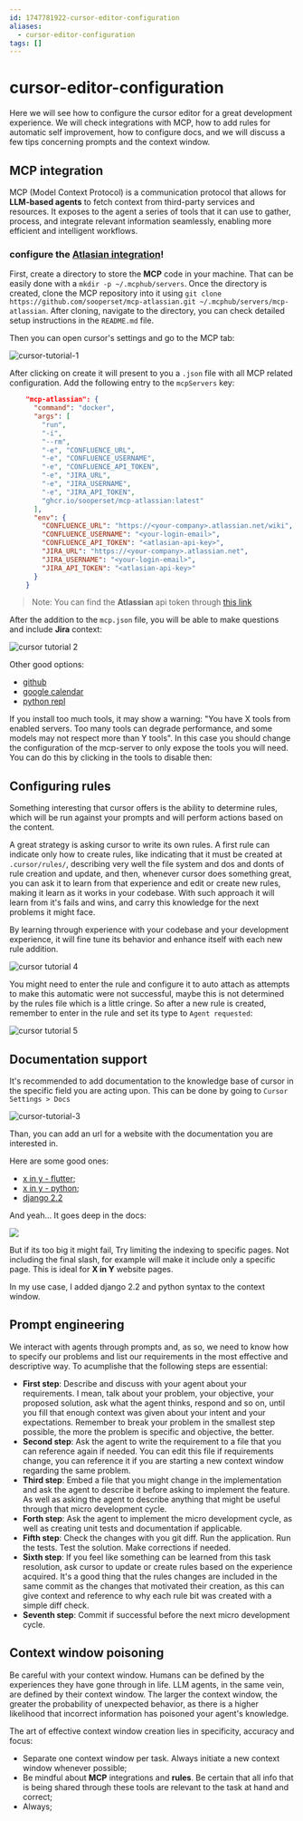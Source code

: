 ```yaml
---
id: 1747781922-cursor-editor-configuration
aliases:
  - cursor-editor-configuration
tags: []
---
```


# cursor-editor-configuration

Here we will see how to configure the cursor editor for a great development experience. We will check integrations with MCP, how to add rules for automatic self improvement, how to configure docs, and we will discuss a few tips concerning prompts and the context window.

## MCP integration

MCP (Model Context Protocol) is a communication protocol that allows for **LLM-based agents** to fetch context from third-party services and resources. It exposes to the agent a series of tools that it can use to gather, process, and integrate relevant information seamlessly, enabling more efficient and intelligent workflows.

### configure the [Atlasian integration](https://www.pulsemcp.com/servers/sooperset-atlassian)!

First, create a directory to store the **MCP** code in your machine. That can be easily done with a `mkdir -p ~/.mcphub/servers`. Once the directory is created, clone the MCP repository into it using `git clone https://github.com/sooperset/mcp-atlassian.git ~/.mcphub/servers/mcp-atlassian`. After cloning, navigate to the directory, you can check detailed setup instructions in the `README.md` file.

Then you can open cursor's settings and go to the MCP tab:

![cursor-tutorial-1](data/cursor-tutorial-1.png)

After clicking on create it will present to you a `.json` file with all MCP related configuration. Add the following entry to the `mcpServers` key:

```json
    "mcp-atlassian": {
      "command": "docker",
      "args": [
        "run",
        "-i",
        "--rm",
        "-e", "CONFLUENCE_URL",
        "-e", "CONFLUENCE_USERNAME",
        "-e", "CONFLUENCE_API_TOKEN",
        "-e", "JIRA_URL",
        "-e", "JIRA_USERNAME",
        "-e", "JIRA_API_TOKEN",
        "ghcr.io/sooperset/mcp-atlassian:latest"
      ],
      "env": {
        "CONFLUENCE_URL": "https://<your-company>.atlassian.net/wiki",
        "CONFLUENCE_USERNAME": "<your-login-email>",
        "CONFLUENCE_API_TOKEN": "<atlasian-api-key>",
        "JIRA_URL": "https://<your-company>.atlassian.net",
        "JIRA_USERNAME": "<your-login-email>",
        "JIRA_API_TOKEN": "<atlasian-api-key>"
      }
    }
```

> Note: You can find the **Atlassian** api token through [this link](https://id.atlassian.com/manage-profile/security/api-tokens)

After the addition to the `mcp.json` file, you will be able to make questions and include **Jira** context:

![cursor tutorial 2](data/cursor-tutorial-2.png)

Other good options:

- [github](https://github.com/github/github-mcp-server)
- [google calendar](https://www.pulsemcp.com/servers/nspady-google-calendar)
- [python repl](https://www.pulsemcp.com/servers/tynan-daly-python-repl)

If you install too much tools, it may show a warning: "You have X tools from enabled servers. Too many tools can degrade performance, and some models may not respect more than Y tools". In this case you should change the configuration of the mcp-server to only expose the tools you will need. You can do this by clicking in the tools to disable then:

## Configuring rules

Something interesting that cursor offers is the ability to determine rules, which will be run against your prompts and will perform actions based on the content.

A great strategy is asking cursor to write its own rules. A first rule can indicate only how to create rules, like indicating that it must be created at `.cursor/rules/`, describing very well the file system and dos and donts of rule creation and update, and then, whenever cursor does something great, you can ask it to learn from that experience and edit or create new rules, making it learn as it works in your codebase. With such approach it will learn from it's fails and wins, and carry this knowledge for the next problems it might face.

By learning through experience with your codebase and your development experience, it will fine tune its behavior and enhance itself with each new rule addition.

![cursor tutorial 4](data/cursor-tutorial-4.png)

You might need to enter the rule and configure it to auto attach as attempts to make this automatic were not successful, maybe this is not determined by the rules file which is a little cringe. So after a new rule is created, remember to enter in the rule and set its type to `Agent requested`:

![cursor tutorial 5](data/cursor-tutorial-5.png)

## Documentation support

It's recommended to add documentation to the knowledge base of cursor in the specific field you are acting upon. This can be done by going to `Cursor Settings > Docs`

![cursor-tutorial-3](data/cursor-tutorial-3.png)

Than, you can add an url for a website with the documentation you are interested in.

Here are some good ones:

- [x in y - flutter](https://learnxinyminutes.com/dart/);
- [x in y - python](https://learnxinyminutes.com/python/);
- [django 2.2](https://docs.djangoproject.com/en/2.2/)

And yeah... It goes deep in the docs:

![](data/cursor-tutorial-6.png)

But if its too big it might fail, Try limiting the indexing to specific pages. Not including the final slash, for example will make it include only a specific page. This is ideal for **X in Y** website pages.

In my use case, I added django 2.2 and python syntax to the context window.

## Prompt engineering

We interact with agents through prompts and, as so, we need to know how to specify our problems and list our requirements in the most effective and descriptive way. To acumplishe that the following steps are essential:

- **First step**: Describe and discuss with your agent about your requirements. I mean, talk about your problem, your objective, your proposed solution, ask what the agent thinks, respond and so on, until you fill that enough context was given about your intent and your expectations. Remember to break your problem in the smallest step possible, the more the problem is specific and objective, the better.
- **Second step**: Ask the agent to write the requirement to a file that you can reference again if needed. You can edit this file if requirements change, you can reference it if you are starting a new context window regarding the same problem.
- **Third step**: Embed a file that you might change in the implementation and ask the agent to describe it before asking to implement the feature. As well as asking the agent to describe anything that might be useful through that micro development cycle.
- **Forth step**: Ask the agent to implement the micro development cycle, as well as creating unit tests and documentation if applicable.
- **Fifth step**: Check the changes with you git diff. Run the application. Run the tests. Test the solution. Make corrections if needed.
- **Sixth step**: If you feel like something can be learned from this task resolution, ask cursor to update or create rules based on the experience acquired. It's a good thing that the rules changes are included in the same commit as the changes that motivated their creation, as this can give context and reference to why each rule bit was created with a simple diff check.
- **Seventh step**: Commit if successful before the next micro development cycle.

## Context window poisoning

Be careful with your context window. Humans can be defined by the experiences they have gone through in life. LLM agents, in the same vein, are defined by their context window. The larger the context window, the greater the probability of unexpected behavior, as there is a higher likelihood that incorrect information has poisoned your agent's knowledge.

The art of effective context window creation lies in specificity, accuracy and focus:

- Separate one context window per task. Always initiate a new context window whenever possible;
- Be mindful about **MCP** integrations and **rules**. Be certain that all info that is being shared through these tools are relevant to the task at hand and correct;
- Always;
